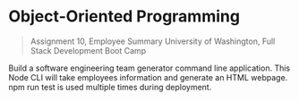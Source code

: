 # Object-Oriented Programming

> Assignment 10, Employee Summary
> University of Washington, Full Stack Development Boot Camp

Build a software engineering team generator command line application. This Node CLI will take employees information and generate an HTML webpage. npm run test is used multiple times during deployment. 
